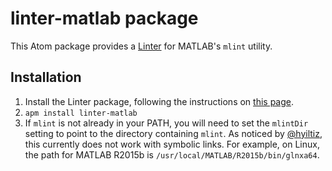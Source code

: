 # linter-matlab package

This Atom package provides a [Linter](https://atom.io/packages/linter) for MATLAB's `mlint` utility.

## Installation

1. Install the Linter package, following the instructions on [this page](https://atom.io/packages/linter).
2. `apm install linter-matlab`
3. If `mlint` is not already in your PATH, you will need to set the `mlintDir` setting to point to the directory containing `mlint`. As noticed by [@hyiltiz](https://github.com/hyiltiz), this currently does not work with symbolic links. For example, on Linux, the path for MATLAB R2015b is `/usr/local/MATLAB/R2015b/bin/glnxa64`.
